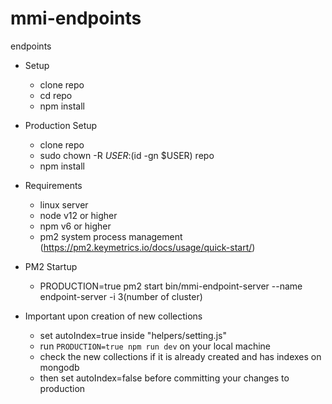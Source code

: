 # mmi-endpoints
endpoints

- Setup
    * clone repo    
    * cd repo
    * npm install

- Production Setup
    * clone repo
    * sudo chown -R $USER:$(id -gn $USER) repo
    * npm install

- Requirements
    * linux server
    * node v12 or higher
    * npm v6 or higher
    * pm2 system process management (https://pm2.keymetrics.io/docs/usage/quick-start/)

- PM2 Startup
    *  PRODUCTION=true pm2 start bin/mmi-endpoint-server --name endpoint-server -i 3(number of cluster)

- Important upon creation of new collections
    * set autoIndex=true inside "helpers/setting.js"
     -  run `PRODUCTION=true npm run dev` on your local machine
     -  check the new collections if it is already created and has indexes on mongodb
     -  then set autoIndex=false before committing your changes to production